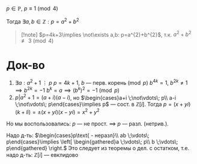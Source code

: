 $p \in \mathbb{P},\ p\equiv 1\pmod{4}$

Тогда $\exists a, b \in \mathbb{Z}: p=a^{2}+b^{2}$

> [!note] $p=4k+3\implies \not\exists a,b: p=a^{2}+b^{2}$, т.к. $a^{2}+b^{2}\not\equiv 3\pmod{4}$

# Док-во

1. $\exists a: a^{2}+1 \;\vdots\; p$
	$p=4k+1$, $b$ — перв. корень$\pmod{p}$
	$b^{4k}=1,\ b^{2k}\ne 1\implies b^{2k}=-1$
	$b^{k}=a\implies (b^{k})^{2}=-1\pmod{p}$
2. $p|a^{2}+1=(a+i)(a-i)$, но $\begin{cases}a+i \;\not\vdots\; p\\ a-i \;\not\vdots\; p\end{cases}\implies p$ — сост. в $\mathbb{Z}[i]$. Тогда $p=(x+yi)(k+li)=\pm(x+yi)(x-yi)=x^{2}+y^{2}$

Но мы воспользовались: $p$ — не прост. $\implies$ $p$ — разл. (нетрив.).

Надо д-ть: $\begin{cases}p\text{ - неразл}\\ ab \;\vdots\; p\end{cases}\implies \left[ \begin{gathered}a \;\vdots\; p\\ b \;\vdots\; p\end{gathered} \right.$
Это следует из теоремы о дел. с остатком, т.е. надо д-ть: $\mathbb{Z}[i]$ — евклидово